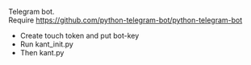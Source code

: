 Telegram bot. <br/>
Require https://github.com/python-telegram-bot/python-telegram-bot <br/>
<ul>
<li>Create touch token and put bot-key</li>
<li>Run kant_init.py</li>
<li>Then kant.py</li>
</ul>
